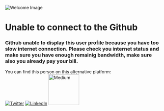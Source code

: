 ![Welcome Image](https://mir-s3-cdn-cf.behance.net/project_modules/max_1200/4ff07986208593.5d9a654e92f36.gif)

# Unable to connect to the Github
### Github unable to display this user profile because you have too slow internet connection. Please check you internet status and make sure you have enough remainig bandwidth, make sure also you already pay your bill.

You can find this person on this alternative platform: <br/>
<a href="https://twitter.com/nandareynaldi"><img src="https://img.shields.io/twitter/follow/TerryTangYuan?label=Twitter&style=social" alt="Twitter"></a>
<a href="https://www.linkedin.com/in/nandareynaldi"><img src="https://img.shields.io/badge/LinkedIn--_.svg?style=social&logo=linkedin" alt="LinkedIn"></a>
<a href="https://medium.com/@reynldi"><img src="https://www.underconsideration.com/brandnew/archives/medium_logo_detail.png" width="100px" alt="Medium"></a>
